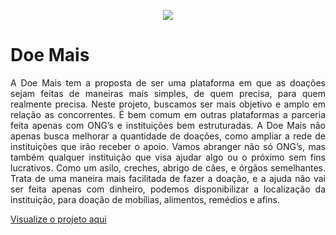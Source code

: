 <p align="center"><img src="https://user-images.githubusercontent.com/87580316/168385780-ae6ffc73-ab19-49b8-9910-c773a70def72.png"></p>
<h1>Doe Mais</h1>
<p align="justify">A Doe Mais tem a proposta de ser uma plataforma em que as doações sejam feitas de maneiras mais simples, de quem precisa, para quem realmente precisa. Neste projeto, buscamos ser mais objetivo e amplo em relação as concorrentes. É bem comum em outras plataformas a parceria feita apenas com ONG’s e instituições bem estruturadas. A Doe Mais não apenas busca melhorar a quantidade de doações, como ampliar a rede de instituições que irão receber o apoio. Vamos abranger não só ONG’s, mas também qualquer instituição que visa ajudar algo ou o próximo sem fins lucrativos. Como um asilo, creches, abrigo de cães, e órgãos semelhantes. Trata de uma maneira mais facilitada de fazer a doação, e a ajuda não vai ser feita apenas com dinheiro, podemos disponibilizar a localização da instituição, para doação de mobílias, alimentos, remédios e afins. </p>
<a href="https://doe-mais-tcc.herokuapp.com/" target="_blank">Visualize o projeto aqui</a>
